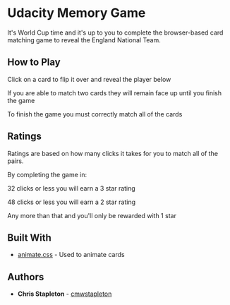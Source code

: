 # Udacity Memory Game

It's World Cup time and it's up to you to complete the browser-based card matching game to reveal the England National Team.

## How to Play

Click on a card to flip it over and reveal the player below

If you are able to match two cards they will remain face up until you finish the game

To finish the game you must correctly match all of the cards

## Ratings

Ratings are based on how many clicks it takes for you to match all of the pairs.

By completing the game in:

32 clicks or less you will earn a 3 star rating

48 clicks or less you will earn a 2 star rating

Any more than that and you'll only be rewarded with 1 star

## Built With

* [animate.css](https://github.com/daneden/animate.css) - Used to animate cards

## Authors

* **Chris Stapleton** - [cmwstapleton](https://github.com/cmwstapleton)
